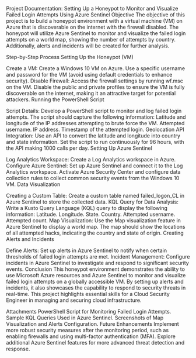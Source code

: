 Project Documentation: Setting Up a Honeypot to Monitor and Visualize Failed Login Attempts Using Azure Sentinel
Objective
The objective of this project is to build a honeypot environment with a virtual machine (VM) on Azure that is discoverable on the internet with the firewall disabled. The honeypot will utilize Azure Sentinel to monitor and visualize the failed login attempts on a world map, showing the number of attempts by country. Additionally, alerts and incidents will be created for further analysis.

Step-by-Step Process
Setting Up the Honeypot (VM)

Create a VM:
Create a Windows 10 VM on Azure.
Use a specific username and password for the VM (avoid using default credentials to enhance security).
Disable Firewall:
Access the firewall settings by running wf.msc on the VM.
Disable the public and private profiles to ensure the VM is fully discoverable on the internet, making it an attractive target for potential attackers.
Running the PowerShell Script

Script Details:
Develop a PowerShell script to monitor and log failed login attempts.
The script should capture the following information:
Latitude and longitude of the IP addresses attempting to brute force the VM.
Attempted username.
IP address.
Timestamp of the attempted login.
Geolocation API Integration:
Use an API to convert the latitude and longitude into country and state information.
Set the script to run continuously for 96 hours, with the API making 1000 calls per day.
Setting Up Azure Sentinel

Log Analytics Workspace:
Create a Log Analytics workspace in Azure.
Configure Azure Sentinel:
Set up Azure Sentinel and connect it to the Log Analytics workspace.
Activate Azure Security Center and configure data collection rules to collect common security events from the Windows 10 VM.
Data Visualization

Creating a Custom Table:
Create a custom table named failed_logon_CL in Azure Sentinel to store the collected data.
KQL Query for Data Analysis:
Write a Kusto Query Language (KQL) query to display the following information:
Latitude.
Longitude.
State.
Country.
Attempted username.
Attempted count.
Map Visualization:
Use the Map visualization feature in Azure Sentinel to display a world map.
The map should show the locations of all attempted hacks, indicating the country and state of origin.
Creating Alerts and Incidents

Define Alerts:
Set up alerts in Azure Sentinel to notify when certain thresholds of failed login attempts are met.
Incident Management:
Configure incidents in Azure Sentinel to investigate and respond to significant security events.
Conclusion
This honeypot environment demonstrates the ability to use Microsoft Azure resources and Azure Sentinel to monitor and visualize failed login attempts on a globally accessible VM. By setting up alerts and incidents, it also showcases the capability to respond to security threats in real-time. This project highlights essential skills for a Cloud Security Engineer in managing and securing cloud infrastructure.

Attachments
PowerShell Script for Monitoring Failed Login Attempts.
Sample KQL Queries Used in Azure Sentinel.
Screenshots of Map Visualization and Alerts Configuration.
Future Enhancements
Implement more robust security measures after the monitoring period, such as enabling firewalls and using multi-factor authentication (MFA).
Explore additional Azure Sentinel features for more advanced threat detection and response.
